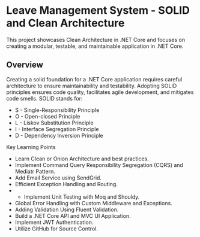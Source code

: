 
# Leave Management System - SOLID and Clean Architecture

This project showcases Clean Architecture in .NET Core and focuses on creating a modular, testable, and maintainable application in .NET Core.
## Overview

Creating a solid foundation for a .NET Core application requires careful architecture to ensure maintainability and testability. Adopting SOLID principles ensures code quality, facilitates agile development, and mitigates code smells. SOLID stands for:

- S - Single-Responsibility Principle
-  O - Open-closed Principle
- L - Liskov Substitution Principle
- I - Interface Segregation Principle
- D - Dependency Inversion Principle

Key Learning Points

- Learn Clean or Onion Architecture and best practices.
- Implement Command Query Responsibility Segregation (CQRS) and Mediatr Pattern.
- Add Email Service using SendGrid.
- Efficient Exception Handling and Routing.
- - Implement Unit Testing with Moq and Shouldy.
- Global Error Handling with Custom Middleware and Exceptions.
- Adding Validation Using Fluent Validation.
- Build a .NET Core API and MVC UI Application.
- Implement JWT Authentication.
- Utilize GitHub for Source Control.

